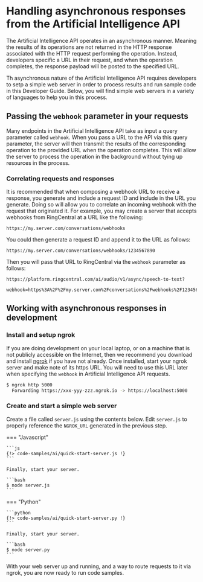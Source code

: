 # Handling asynchronous responses from the Artificial Intelligence API

The Artificial Intelligence API operates in an asynchronous manner. Meaning the results of its operations are not returned in the HTTP response associated with the HTTP request performing the operation. Instead, developers specific a URL in their request, and when the operation completes, the response payload will be posted to the specified URL. 

Th asynchronous nature of the Artificial Intelligence API requires developers to setp a simple web server in order to process results and run sample code in this Developer Guide. Below, you will find simple web servers in a variety of languages to help you in this process. 

## Passing the `webhook` parameter in your requests

Many endpoints in the Artificial Intelligence API take as input a query parameter called `webhook`. When you pass a URL to the API via this query parameter, the server will then transmit the results of the corresponding operation to the provided URL when the operation completes. This will allow the server to process the operation in the background without tying up resources in the process. 

### Correlating requests and responses

It is recommended that when composing a webhook URL to receive a response, you generate and include a request ID and include in the URL you generate. Doing so will allow you to correlate an incoming webhook with the request that originated it. For example, you may create a server that accepts webhooks from RingCentral at a URL like the following:

    https://my.server.com/conversations/webhooks
	
You could then generate a request ID and append it to the URL as follows:

    https://my.server.com/conversations/webhooks/1234567890
	
Then you will pass that URL to RingCentral via the `webhook` parameter as follows:

    https://platform.ringcentral.com/ai/audio/v1/async/speech-to-text?
	     webhook=https%3A%2F%2Fmy.server.com%2Fconversations%2Fwebhooks%2F1234567890

## Working with asynchronous responses in development

### Install and setup ngrok

If you are doing development on your local laptop, or on a machine that is not publicly accessible on the Internet, then we recommend you download and install [ngrok](https://ngrok.com/download) if you have not already. Once installed, start your ngrok server and make note of its https URL. You will need to use this URL later when specifying the `webhook` in Artificial Intelligence API requests. 

```bash
$ ngrok http 5000
  Forwarding https://xxx-yyy-zzz.ngrok.io -> https://localhost:5000
```

### Create and start a simple web server

Create a file called `server.js` using the contents below. Edit `server.js` to properly reference the `NGROK_URL` generated in the previous step.

=== "Javascript"

    ```js
    {!> code-samples/ai/quick-start-server.js !}
    ```

    Finally, start your server.

    ```bash
    $ node server.js
    ```

=== "Python"

    ```python
    {!> code-samples/ai/quick-start-server.py !}
    ```

    Finally, start your server.

    ```bash
    $ node server.py
    ```

With your web server up and running, and a way to route requests to it via ngrok, you are now ready to run code samples. 
